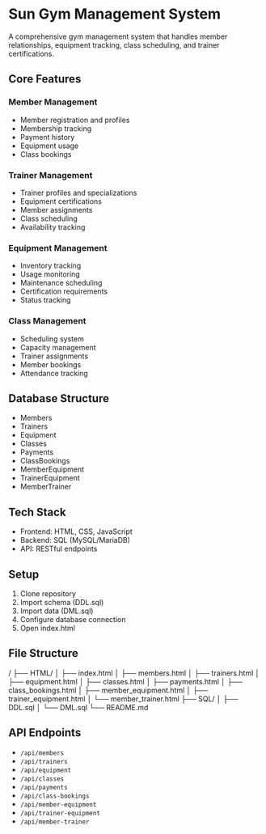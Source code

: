 # Sun Gym Management System

A comprehensive gym management system that handles member relationships, equipment tracking, class scheduling, and trainer certifications.

## Core Features

### Member Management
- Member registration and profiles
- Membership tracking
- Payment history
- Equipment usage
- Class bookings

### Trainer Management
- Trainer profiles and specializations
- Equipment certifications
- Member assignments
- Class scheduling
- Availability tracking

### Equipment Management
- Inventory tracking
- Usage monitoring
- Maintenance scheduling
- Certification requirements
- Status tracking

### Class Management
- Scheduling system
- Capacity management
- Trainer assignments
- Member bookings
- Attendance tracking

## Database Structure
- Members
- Trainers
- Equipment
- Classes
- Payments
- ClassBookings
- MemberEquipment
- TrainerEquipment
- MemberTrainer

## Tech Stack
- Frontend: HTML, CSS, JavaScript
- Backend: SQL (MySQL/MariaDB)
- API: RESTful endpoints

## Setup
1. Clone repository
2. Import schema (DDL.sql)
3. Import data (DML.sql)
4. Configure database connection
5. Open index.html

## File Structure
/
├── HTML/
│   ├── index.html
│   ├── members.html
│   ├── trainers.html
│   ├── equipment.html
│   ├── classes.html
│   ├── payments.html
│   ├── class_bookings.html
│   ├── member_equipment.html
│   ├── trainer_equipment.html
│   └── member_trainer.html
├── SQL/
│   ├── DDL.sql
│   └── DML.sql
└── README.md

## API Endpoints
- `/api/members`
- `/api/trainers`
- `/api/equipment`
- `/api/classes`
- `/api/payments`
- `/api/class-bookings`
- `/api/member-equipment`
- `/api/trainer-equipment`
- `/api/member-trainer`